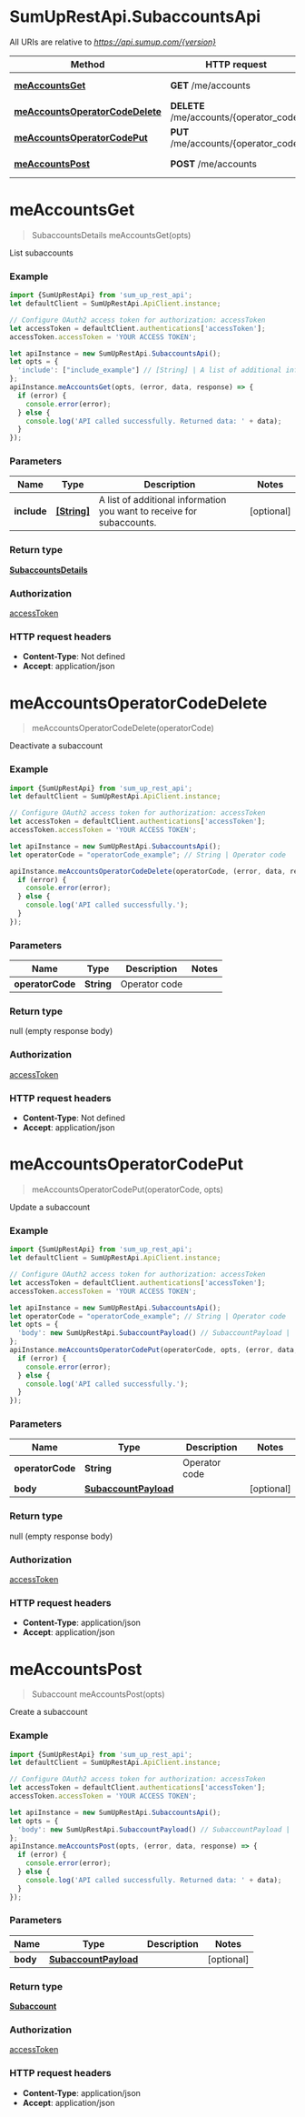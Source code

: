 # SumUpRestApi.SubaccountsApi

All URIs are relative to *https://api.sumup.com/{version}*

Method | HTTP request | Description
------------- | ------------- | -------------
[**meAccountsGet**](SubaccountsApi.md#meAccountsGet) | **GET** /me/accounts | List subaccounts
[**meAccountsOperatorCodeDelete**](SubaccountsApi.md#meAccountsOperatorCodeDelete) | **DELETE** /me/accounts/{operator_code} | Deactivate a subaccount
[**meAccountsOperatorCodePut**](SubaccountsApi.md#meAccountsOperatorCodePut) | **PUT** /me/accounts/{operator_code} | Update a subaccount
[**meAccountsPost**](SubaccountsApi.md#meAccountsPost) | **POST** /me/accounts | Create a subaccount

<a name="meAccountsGet"></a>
# **meAccountsGet**
> SubaccountsDetails meAccountsGet(opts)

List subaccounts

### Example
```javascript
import {SumUpRestApi} from 'sum_up_rest_api';
let defaultClient = SumUpRestApi.ApiClient.instance;

// Configure OAuth2 access token for authorization: accessToken
let accessToken = defaultClient.authentications['accessToken'];
accessToken.accessToken = 'YOUR ACCESS TOKEN';

let apiInstance = new SumUpRestApi.SubaccountsApi();
let opts = { 
  'include': ["include_example"] // [String] | A list of additional information you want to receive for subaccounts.
};
apiInstance.meAccountsGet(opts, (error, data, response) => {
  if (error) {
    console.error(error);
  } else {
    console.log('API called successfully. Returned data: ' + data);
  }
});
```

### Parameters

Name | Type | Description  | Notes
------------- | ------------- | ------------- | -------------
 **include** | [**[String]**](String.md)| A list of additional information you want to receive for subaccounts. | [optional] 

### Return type

[**SubaccountsDetails**](SubaccountsDetails.md)

### Authorization

[accessToken](../README.md#accessToken)

### HTTP request headers

 - **Content-Type**: Not defined
 - **Accept**: application/json

<a name="meAccountsOperatorCodeDelete"></a>
# **meAccountsOperatorCodeDelete**
> meAccountsOperatorCodeDelete(operatorCode)

Deactivate a subaccount

### Example
```javascript
import {SumUpRestApi} from 'sum_up_rest_api';
let defaultClient = SumUpRestApi.ApiClient.instance;

// Configure OAuth2 access token for authorization: accessToken
let accessToken = defaultClient.authentications['accessToken'];
accessToken.accessToken = 'YOUR ACCESS TOKEN';

let apiInstance = new SumUpRestApi.SubaccountsApi();
let operatorCode = "operatorCode_example"; // String | Operator code

apiInstance.meAccountsOperatorCodeDelete(operatorCode, (error, data, response) => {
  if (error) {
    console.error(error);
  } else {
    console.log('API called successfully.');
  }
});
```

### Parameters

Name | Type | Description  | Notes
------------- | ------------- | ------------- | -------------
 **operatorCode** | **String**| Operator code | 

### Return type

null (empty response body)

### Authorization

[accessToken](../README.md#accessToken)

### HTTP request headers

 - **Content-Type**: Not defined
 - **Accept**: application/json

<a name="meAccountsOperatorCodePut"></a>
# **meAccountsOperatorCodePut**
> meAccountsOperatorCodePut(operatorCode, opts)

Update a subaccount

### Example
```javascript
import {SumUpRestApi} from 'sum_up_rest_api';
let defaultClient = SumUpRestApi.ApiClient.instance;

// Configure OAuth2 access token for authorization: accessToken
let accessToken = defaultClient.authentications['accessToken'];
accessToken.accessToken = 'YOUR ACCESS TOKEN';

let apiInstance = new SumUpRestApi.SubaccountsApi();
let operatorCode = "operatorCode_example"; // String | Operator code
let opts = { 
  'body': new SumUpRestApi.SubaccountPayload() // SubaccountPayload | 
};
apiInstance.meAccountsOperatorCodePut(operatorCode, opts, (error, data, response) => {
  if (error) {
    console.error(error);
  } else {
    console.log('API called successfully.');
  }
});
```

### Parameters

Name | Type | Description  | Notes
------------- | ------------- | ------------- | -------------
 **operatorCode** | **String**| Operator code | 
 **body** | [**SubaccountPayload**](SubaccountPayload.md)|  | [optional] 

### Return type

null (empty response body)

### Authorization

[accessToken](../README.md#accessToken)

### HTTP request headers

 - **Content-Type**: application/json
 - **Accept**: application/json

<a name="meAccountsPost"></a>
# **meAccountsPost**
> Subaccount meAccountsPost(opts)

Create a subaccount

### Example
```javascript
import {SumUpRestApi} from 'sum_up_rest_api';
let defaultClient = SumUpRestApi.ApiClient.instance;

// Configure OAuth2 access token for authorization: accessToken
let accessToken = defaultClient.authentications['accessToken'];
accessToken.accessToken = 'YOUR ACCESS TOKEN';

let apiInstance = new SumUpRestApi.SubaccountsApi();
let opts = { 
  'body': new SumUpRestApi.SubaccountPayload() // SubaccountPayload | 
};
apiInstance.meAccountsPost(opts, (error, data, response) => {
  if (error) {
    console.error(error);
  } else {
    console.log('API called successfully. Returned data: ' + data);
  }
});
```

### Parameters

Name | Type | Description  | Notes
------------- | ------------- | ------------- | -------------
 **body** | [**SubaccountPayload**](SubaccountPayload.md)|  | [optional] 

### Return type

[**Subaccount**](Subaccount.md)

### Authorization

[accessToken](../README.md#accessToken)

### HTTP request headers

 - **Content-Type**: application/json
 - **Accept**: application/json

